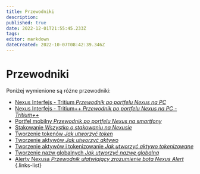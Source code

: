 ```yaml
---
title: Przewodniki
description: 
published: true
date: 2022-12-01T21:55:45.233Z
tags: 
editor: markdown
dateCreated: 2022-10-07T08:42:39.346Z
---
```


# Przewodniki
Poniżej wymienione są różne przewodniki:

- [Nexus Interfejs - Tritium *Przewodnik po portfelu Nexus na PC*](/pl/guides/interface)
- [Nexus Interfejs - Tritium++ *Przewodnik po portfelu Nexus na PC - Tritium++*](/pl/guides/interface++)
- [Portfel mobilny *Przewodnik po portfelu Nexus na smartfony*](/pl/guides/mobile-wallet)
- [Stakowanie *Wszystko o stakowaniu na Nexusie*](/pl/guides/staking)
- [Tworzenie tokenów *Jak utworzyć token*](/pl/guides/create-token)
- [Tworzenie aktywów *Jak utworzyć aktywo*](/pl/guides/create-asset)
- [Tworzenie aktywów i tokenizowanie *Jak utworzyć aktywo tokenizowane*](/pl/guides/create-tokenized-asset)
- [Tworzenie nazw globalnych *Jak utworzyć nazwę globalną*](/pl/guides/create-global-name)
- [Alerty Nexusa *Przewodnik ułatwiający zrozumienie bota Nexus Alert*](/pl/guides/nexus-alerts)
{.links-list}